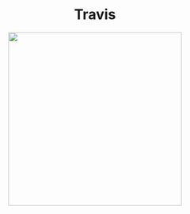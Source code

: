 <h1 align='center'>
  Travis
</h1>

<p align='center'>
  <a href="#"><img src="https://github-readme-stats.vercel.app/api?username=toooo123&show_icons=true&count_private=true&theme=dark&title_color=fff500&text_color=fff500&icon_color=fff500" width="350"></a>
</p>

<!--
**Toooo123/Toooo123** is a ✨ _special_ ✨ repository because its `README.md` (this file) appears on your GitHub profile.

Here are some ideas to get you started:

- 🔭 I’m currently working on ...
- 🌱 I’m currently learning ...
- 👯 I’m looking to collaborate on ...
- 🤔 I’m looking for help with ...
- 💬 Ask me about ...
- 📫 How to reach me: ...
- 😄 Pronouns: ...
- ⚡ Fun fact: ...
-->
